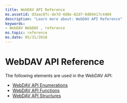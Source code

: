 ```yaml
---
title: WebDAV API Reference
ms.assetid: d3aac8fc-de7d-4d8e-82d7-0d89417c4404
description: "Learn more about: WebDAV API Reference"
keywords:
- WebDAV WebDAV , reference
ms.topic: reference
ms.date: 05/31/2018
---
```


# WebDAV API Reference

The following elements are used in the WebDAV API:

-   [WebDAV API Enumerations](webdav-api-enumerations.md)
-   [WebDAV API Functions](webdav-api-functions.md)
-   [WebDAV API Structures](webdav-api-structures.md)

 

 




